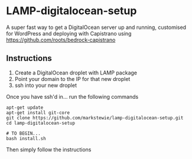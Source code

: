 # LAMP-digitalocean-setup
A super fast way to get a DigitalOcean server up and running, customised for WordPress and deploying with Capistrano using https://github.com/roots/bedrock-capistrano

## Instructions

1. Create a DigitalOcean droplet with LAMP package
2. Point your domain to the IP for that new droplet
3. ssh into your new droplet

Once you have ssh'd in... run the following commands

  ```
  apt-get update
  apt-get install git-core
  git clone https://github.com/markstewie/lamp-digitalocean-setup.git
  cd lamp-digitalocean-setup

  # TO BEGIN...
  bash install.sh
  ```

Then simply follow the instructions
